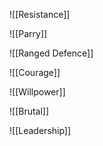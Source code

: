 ![[Resistance]]

![[Parry]]

![[Ranged Defence]]

![[Courage]]

![[Willpower]]

![[Brutal]]

![[Leadership]]
